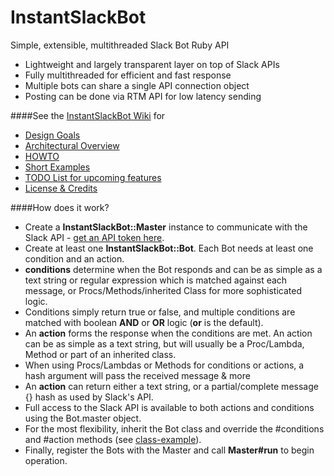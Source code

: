 # InstantSlackBot
Simple, extensible, multithreaded Slack Bot Ruby API 
- Lightweight and largely transparent layer on top of Slack APIs
- Fully multithreaded for efficient and fast response
- Multiple bots can share a single API connection object
- Posting can be done via RTM API for low latency sending

####See the [InstantSlackBot Wiki](https://github.com/robzr/instant-slack-bot/wiki) for
- [Design Goals](https://github.com/robzr/instant-slack-bot/wiki)
- [Architectural Overview](https://github.com/robzr/instant-slack-bot/wiki/Architecture)
- [HOWTO](https://github.com/robzr/instant-slack-bot/wiki/HOWTO)
- [Short Examples](https://github.com/robzr/instant-slack-bot/wiki/Short-Examples)
- [TODO List for upcoming features](https://github.com/robzr/instant-slack-bot/wiki/TODO)
- [License & Credits](https://github.com/robzr/instant-slack-bot/wiki)

####How does it work?
* Create a **InstantSlackBot::Master** instance to communicate with the Slack API - 
[get an API token here](https://api.slack.com/docs/oauth-test-tokens).
* Create at least one **InstantSlackBot::Bot**. Each Bot needs at least one condition and an action.
* **conditions** determine when the Bot responds and can be as simple as a text string or 
  regular expression which is matched against each message, or Procs/Methods/inherited Class for more sophisticated logic.
* Conditions simply return true or false, and multiple conditions are matched with boolean **AND** or **OR** logic (**or** is the default).
* An **action** forms the response when the conditions are met. An action can be as simple as a text string, but 
will usually be a Proc/Lambda, Method or part of an inherited class.
* When using Procs/Lambdas or Methods for conditions or actions, a hash argument will pass the received message & more
* An **action** can return either a text string, or a partial/complete message {} hash as used by Slack's API.  
* Full access to the Slack API is available to both actions and conditions using the Bot.master object.
* For the most flexibility, inherit the Bot class and override the #conditions and #action methods (see [class-example](https://github.com/robzr/instant-slack-bot/blob/master/examples/class-bot)).
* Finally, register the Bots with the Master and call **Master#run** to begin operation.

